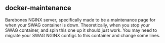 ## docker-maintenance
Barebones NGINX server, specifically made to be a maintenance page for when your SWAG container is down. Theoretically, when you stop your SWAG container, and spin this one up it should just work. You may need to migrate your SWAG NGINX configs to this container and change some lines.
